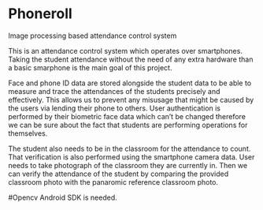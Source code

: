 # Phoneroll
Image processing based attendance control system


This is an attendance control system which operates over smartphones. Taking the student attendance without the need of any extra hardware than a basic smarphone is the main goal of this project.

Face and phone ID data are stored alongside the student data to be able to measure and trace the attendances of the students precisely and effectively. This allows us to prevent any misusage that might be caused by the users via lending their phone to others. User authentication is performed by their biometric face data which can’t be changed therefore we can be sure about the fact that students are performing operations for themselves. 

The student also needs to be in the classroom for the attendance to count. That verification is  also performed using the smartphone camera data. User needs to take photograph of the classroom they are currently in. Then we can verify the attendance of the student by comparing the provided classroom photo with the panaromic reference classroom photo.  

#Opencv Android SDK is needed.
